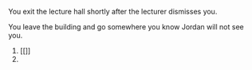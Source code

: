 You exit the lecture hall shortly after the lecturer dismisses you.

You leave the building and go somewhere you know Jordan will not see you.

1.  [[]]
2. 